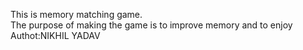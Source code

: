 This is memory matching game. 
<br>
The purpose of making the game is to improve memory and to enjoy
<br>
Authot:NIKHIL YADAV
